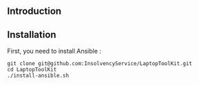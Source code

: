 ## Introduction


## Installation
First, you need to install Ansible :
```
git clone git@github.com:InsolvencyService/LaptopToolKit.git
cd LaptopToolKit
./install-ansible.sh
```
